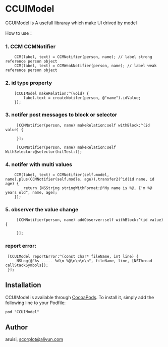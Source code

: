 # CCUIModel

CCUIModel is A usefull libraray which make UI drived by model

How to use： 
### 1. CCM CCMNotifier
```
    CCM(label, text) = CCMNotifier(person, name); // label strong reference person object
    CCM(label, text) = CCMWeakNotifier(person, name); // label weak reference person object
```
### 2. id type property
```
    [CCUIModel makeRelation:^(void) {
        label.text = createNotifer(person, @"name").idValue;
    }];
```
### 3. notifer post messages to block or selector
```
     [CCMNotifier(person, name) makeRelation:self withBlock:^(id value) {
     
     }];
     
     [CCMNotifier(person, name) makeRelation:self WithSelector:@selector(hitTest:)];
```
### 4. notifer with multi values
```
    CCM(label, text) = CCMNotifier(self.model, name).plus(CCMNotifier(self.modle, age)).transfer2(^id(id name, id age) {
        return [NSString stringWithFormat:@"My name is %@, I'm %@ years old", name, age];
    });
```
### 5. observer the value change
```
     [CCMNotifier(person, name) addObserver:self withBlock:^(id value) {
 
     }];
```
### report error:
```
 [CCUIModel reportError:^(const char* fileName, int line) {
     NSLog(@"%s ----- %d\n %@\n\n\n\n", fileName, line, [NSThread callStackSymbols]);
 }];
```

## Installation

CCUIModel is available through [CocoaPods](http://cocoapods.org). To install
it, simply add the following line to your Podfile:

```
pod "CCUIModel"
```

## Author

aruisi, scorplot@aliyun.com


